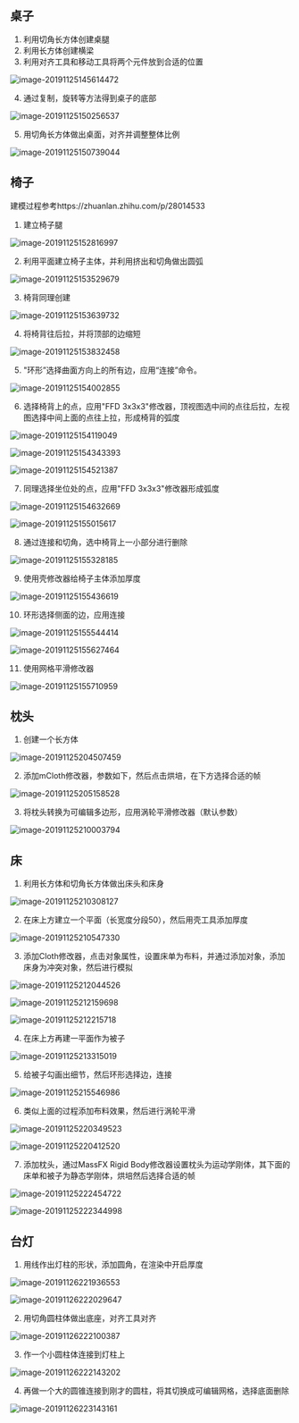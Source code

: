 ## 桌子

1. 利用切角长方体创建桌腿
2. 利用长方体创建横梁
3. 利用对齐工具和移动工具将两个元件放到合适的位置

![image-20191125145614472](建模过程.assets/image-20191125145614472.png)

4. 通过复制，旋转等方法得到桌子的底部

![image-20191125150256537](建模过程.assets/image-20191125150256537.png)

5. 用切角长方体做出桌面，对齐并调整整体比例

![image-20191125150739044](建模过程.assets/image-20191125150739044.png)

## 椅子

建模过程参考https://zhuanlan.zhihu.com/p/28014533 

1. 建立椅子腿

![image-20191125152816997](建模过程.assets/image-20191125152816997.png)

2. 利用平面建立椅子主体，并利用挤出和切角做出圆弧

![image-20191125153529679](建模过程.assets/image-20191125153529679.png)

3. 椅背同理创建

![image-20191125153639732](建模过程.assets/image-20191125153639732.png)

4. 将椅背往后拉，并将顶部的边缩短

![image-20191125153832458](建模过程.assets/image-20191125153832458.png)

5.  "环形”选择曲面方向上的所有边，应用“连接”命令。 

![image-20191125154002855](建模过程.assets/image-20191125154002855.png)

6. 选择椅背上的点，应用"FFD 3x3x3"修改器，顶视图选中间的点往后拉，左视图选择中间上面的点往上拉，形成椅背的弧度

![image-20191125154119049](建模过程.assets/image-20191125154119049.png)

![image-20191125154343393](建模过程.assets/image-20191125154343393.png)

![image-20191125154521387](建模过程.assets/image-20191125154521387.png)

7. 同理选择坐位处的点，应用"FFD 3x3x3"修改器形成弧度

![image-20191125154632669](建模过程.assets/image-20191125154632669.png)

![image-20191125155015617](建模过程.assets/image-20191125155015617.png)

8. 通过连接和切角，选中椅背上一小部分进行删除

![image-20191125155328185](建模过程.assets/image-20191125155328185.png)

9. 使用壳修改器给椅子主体添加厚度

![image-20191125155436619](建模过程.assets/image-20191125155436619.png)

10. 环形选择侧面的边，应用连接

![image-20191125155544414](建模过程.assets/image-20191125155544414.png)

![image-20191125155627464](建模过程.assets/image-20191125155627464.png)

11. 使用网格平滑修改器

![image-20191125155710959](建模过程.assets/image-20191125155710959.png)

## 枕头

1. 创建一个长方体

![image-20191125204507459](建模过程.assets/image-20191125204507459.png)

2. 添加mCloth修改器，参数如下，然后点击烘培，在下方选择合适的帧

![image-20191125205158528](建模过程.assets/image-20191125205158528.png)

3. 将枕头转换为可编辑多边形，应用涡轮平滑修改器（默认参数）

![image-20191125210003794](建模过程.assets/image-20191125210003794.png)

## 床

1. 利用长方体和切角长方体做出床头和床身

![image-20191125210308127](建模过程.assets/image-20191125210308127.png)

2. 在床上方建立一个平面（长宽度分段50），然后用壳工具添加厚度

![image-20191125210547330](建模过程.assets/image-20191125210547330.png)

3. 添加Cloth修改器，点击对象属性，设置床单为布料，并通过添加对象，添加床身为冲突对象，然后进行模拟

![image-20191125212044526](建模过程.assets/image-20191125212044526.png)

![image-20191125212159698](建模过程.assets/image-20191125212159698.png)

![image-20191125212215718](建模过程.assets/image-20191125212215718.png)

4. 在床上方再建一平面作为被子

![image-20191125213315019](建模过程.assets/image-20191125213315019.png)

5. 给被子勾画出细节，然后环形选择边，连接

![image-20191125215546986](建模过程.assets/image-20191125215546986.png)

6. 类似上面的过程添加布料效果，然后进行涡轮平滑

![image-20191125220349523](建模过程.assets/image-20191125220349523.png)

![image-20191125220412520](建模过程.assets/image-20191125220412520.png)

7. 添加枕头，通过MassFX Rigid Body修改器设置枕头为运动学刚体，其下面的床单和被子为静态学刚体，烘培然后选择合适的帧

![image-20191125222454722](建模过程.assets/image-20191125222454722.png)

![image-20191125222344998](建模过程.assets/image-20191125222344998.png)

## 台灯

1. 用线作出灯柱的形状，添加圆角，在渲染中开启厚度

![image-20191126221936553](建模过程.assets/image-20191126221936553.png)

![image-20191126222029647](建模过程.assets/image-20191126222029647.png)

2. 用切角圆柱体做出底座，对齐工具对齐

![image-20191126222100387](建模过程.assets/image-20191126222100387.png)

3. 作一个小圆柱体连接到灯柱上

![image-20191126222143202](建模过程.assets/image-20191126222143202.png)

4. 再做一个大的圆锥连接到刚才的圆柱，将其切换成可编辑网格，选择底面删除

![image-20191126223143161](建模过程.assets/image-20191126223143161.png)

